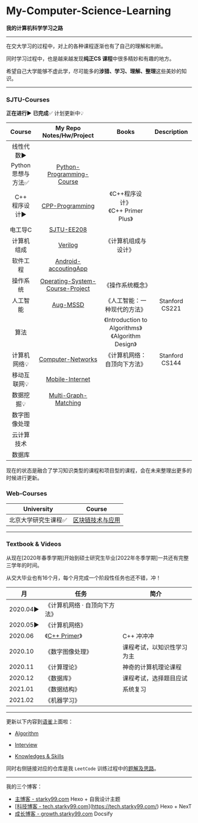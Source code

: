 # My-Computer-Science-Learning

**我的计算机科学学习之路**

---

在交大学习的过程中，对上的各种课程逐渐也有了自己的理解和判断。

同时学习过程中，也是越来越发现**纯正CS 课程**中很多精妙和有趣的地方。

希望自己大学能够不虚此学，尽可能多的**涉猎、学习、理解、整理**这些美妙的知识。

---

### SJTU-Courses

**正在进行**▶	**已完成**✅ 计划更新中💡


|        Course         |                 My Repo<br>Notes/Hw/Project                  |                         Books                          |    Description    |
| :------------------------: | :----------------------------------------------------------: | :----------------------------------------------------: | :------------: |
|       线性代数▶       |  |                                                        |                |
| Python<br>思想与方法✅ | [Python-Programming-Course](https://github.com/david990917/Python-Programming-Course) |                                                        |                |
|   C++<br>程序设计▶    | [CPP-Programming](https://github.com/david990917/CPP-PROGRAMMING) |         《C++程序设计》<br>《C++ Primer Plus》         |                |
|        电工导C        |   [SJTU-EE208](https://github.com/david990917/SJTU-EE208)    |                                                        |                |
|      计算机组成       |      [Verilog](https://github.com/david990917/Verilog)       |                  《计算机组成与设计》                  |                |
|       软件工程       | [Android-accoutingApp](https://github.com/david990917/Android-accoutingApp) |                                                        |                |
|       操作系统        | [Operating-System-Course-Project](https://github.com/david990917/Operating-System-Course-Project) |                    《操作系统概念》                    |                |
|       人工智能        |     [Aug-MSSD](https://github.com/david990917/Aug-MSSD)      |              《人工智能：一种现代的方法》              | Stanford CS221 |
|         算法          |                                                              | 《Introduction to Algorithms》<br>《Algorithm Design》 |                |
|      计算机网络💡      | [Computer-Networks](https://github.com/david990917/Computer-Networks) |              《计算机网络：自顶向下方法》              | Stanford CS144 |
|      移动互联网💡      | [Mobile-Internet](https://github.com/david990917/Mobile-Internet) |                                                        |                |
| 数据挖掘💡 | [ Multi-Graph-Matching](https://github.com/david990917/Multi-Graph-Matching) |                                                        |                |
| 数字图像处理 |  | | |
| 云计算技术 |  | | |
| 数据库 | | | |

现在的状态是融合了学习知识类型的课程和项目型的课程，会在未来整理出更多的时候进行更新。

### Web-Courses

| University          | Course                                                       |
| ------------------- | ------------------------------------------------------------ |
| 北京大学研究生课程✅ | [区块链技术与应用](https://github.com/david990917/BlockChain-Technology-and-Application) |

---

### Textbook & Videos

从现在[2020年春季学期]开始到硕士研究生毕业[2022年冬季学期]一共还有完整三学年的时间。

从交大毕业也有16个月，每个月完成一个阶段性任务也还不错，冲！

| 月       | 任务                                                         | 简介                       |
| -------- | ------------------------------------------------------------ | -------------------------- |
| 2020.04▶ | 《计算机网络 · 自顶向下方法》                                |                            |
| 2020.05▶ | 《计算机网络》                                               |                            |
| 2020.06  | 《[C++ Primer](https://github.com/david990917/My-Computer-Science-Learning/tree/master/Book/C%2B%2B%20Primer)》 | C++ 冲冲冲                 |
| 2020.10  | 《数字图像处理》                                             | 课程考试，以知识性学习为主 |
| 2020.11  | 《计算理论》                                                 | 神奇的计算机理论课程       |
| 2020.12  | 《数据库》                                                   | 课程考试，选择题目应试     |
| 2021.01  | 《数据结构》                                                 | 系统复习                   |
| 2021.02  | 《机器学习》                                                 |                            |

---

更新以下内容到[语雀]()上面啦：

- [Algorithm](https://www.yuque.com/starky/agd296)

- [Interview](https://www.yuque.com/starky/xx03t8)

- [Knowledges & Skills](https://www.yuque.com/starky/sqn8gh) 

同时右侧链接对应的仓库是我 `LeetCode` 训练过程中的[题解及思路](https://github.com/david990917/My-LeetCode-Solutions)。

---

我的三个博客：

- [主博客 - starky99.com](https://starky99.com/) Hexo + 自我设计主题
- [[科技博客 - tech.starky99.com](https://tech.starky99.com/)](https://tech.starky99.com/) Hexo + NexT
- [成长博客 - growth.starky99.com](https://growth.starky99.com/) Docsify

